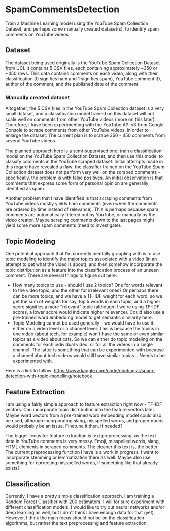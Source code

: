 # SpamCommentsDetection
Train a Machine Learning model using the YouTube Spam Collection Dataset, and perhaps some manually created dataset(s), to identify spam comments on YouTube videos

## Dataset
The dataset being used originally is the YouTube Spam Collection Dataset from UCI. It contains 5 CSV files, each containing approximately ~350 or ~450 rows. This data contains comments on each video, along with their classification (0 signifies ham and 1 signifies spam), YouTube comment ID, author of the comment, and the published date of the comment.

### Manually created dataset
Altogether, the 5 CSV files in the YouTube Spam Collection dataset is a very small dataset, and a classification model trained on this dataset will not scale well on comments from other YouTube videos (more on this later). Therefore, I have been experimenting with the YouTube API v3 from Google Console to scrape comments from other YouTube videos, in order to enlarge the dataset. The current plan is to scrape 350 - 450 comments from several YouTube videos.

The planned approach here is a semi-supervised one: train a classification model on the YouTube Spam Collection Dataset, and then use this model to classify comments in the YouTube scraped dataset. Initial attempts made in this regard have revealed a flaw: the classifier trained on the YouTube Spam Collection dataset does not perform very well on the scraped comments - specifically, the problem is with false positives. An initial observation is that comments that express some form of personal opinion are generally identified as spam.

Another problem that I have identified is that scraping comments from YouTube videos mostly yields ham comments (even when the comments are ordered by time instead of relevance). This is perhaps because spam comments are automatically filtered out by YouTube, or manually by the video creator. Maybe scraping comments down to the last pages might yield some more spam comments (need to investigate).

## Topic Modeling
One potential approach that I'm currently mentally grappling with is to use topic modeling to identify the major topics associated with a video (in an attempt to get what the video is about), and then somehow incorporate the topic distribution as a feature into the classification process of an unseen comment. There are several things to figure out here: 
- How many topics to use - should I use 2 topics? One for words relevant to the video topic, and the other for irrelevant ones? Or perhaps there can be more topics, and we have a TF-IDF weight for each word, so we get the sum of weights for say, top 5 words in each topic, and a higher score signifies a more "relevant" topic (although if we're using TF-IDF scores, a lower score would indicate higher relevance). Could also use a pre-trained word embedding model to get semantic similarity here.
- Topic Modeling cannot be used generally - we would have to use it either on a video level or a channel level. This is because the topics in one video (about tech, for example) won't have the same or even similar topics as a video about cats. So we can either do topic modeling on the comments for each individual video, or for all the videos in a single channel. The latter is something that can be experimented with because a channel about tech videos would still have similar topics... Needs to be experimented with.

Here is a link to follow: https://www.kaggle.com/code/nbuhagiar/spam-detection-with-topic-modelling/notebook

## Feature Extraction
I am using a fairly simple approach to feature extraction right now - TF-IDF vectors. Can incorporate topic distribution into the feature vectors later. Maybe word vectors from a pre-trained word embedding model could also be used, although incorporating slang, misspelled words, and proper nouns would probably be an issue. Finetune it then, if needed?

The bigger focus for feature extraction is text preprocessing, as the text data in YouTube comments is very messy. Emoji, misspelled words, slang, HTML elements in scraped comments. The cleaner this text is, the better. The current preprocessing function I have is a work in progress. I want to incorporate stemming or lemmatization there as well. Maybe also use something for correcting misspelled words, if something like that already exists?

## Classification
Currently, I have a pretty simple classification approach. I am training a Random Forest Classifier with 200 estimators. I will for sure experiment with different classification models. I would like to try out neural networks and/or deep learning as well, but I don't think I have enough data for that (yet). However, I think the main focus should not be on the classification algorithms, but rather the text preprocessing and feature extraction. 
